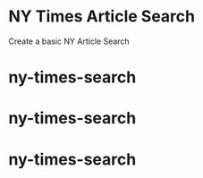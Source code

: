 # NY Times Article Search

Create a basic NY Article Search
# ny-times-search
# ny-times-search
# ny-times-search
